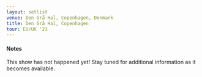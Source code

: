 ```yaml
---
layout: setlist
venue: Den Grå Hal, Copenhagen, Denmark
title: Den Grå Hal, Copenhagen
tour: EU/UK '23
---
```


#### Notes

This show has not happened yet! Stay tuned for additional information as it becomes available.
